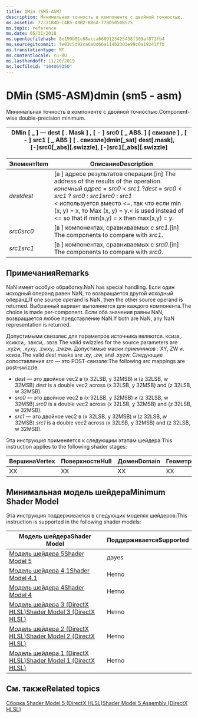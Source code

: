 ```yaml
---
title: DMin (SM5-ASM)
description: Минимальная точность в компоненте с двойной точностью.
ms.assetid: 77331B4D-C4B5-49B2-BB6A-77BD5050B575
ms.topic: reference
ms.date: 05/31/2018
ms.openlocfilehash: 8e199b01c68acca6609123425438f309af872fb4
ms.sourcegitcommit: fe03c5d92ca6a0d66a114b2303e99c0a19241ffb
ms.translationtype: MT
ms.contentlocale: ru-RU
ms.lasthandoff: 11/20/2019
ms.locfileid: "104069350"
---
```

# <a name="dmin-sm5---asm"></a><span data-ttu-id="bae74-103">DMin (SM5-ASM)</span><span class="sxs-lookup"><span data-stu-id="bae74-103">dmin (sm5 - asm)</span></span>

<span data-ttu-id="bae74-104">Минимальная точность в компоненте с двойной точностью.</span><span class="sxs-lookup"><span data-stu-id="bae74-104">Component-wise double-precision minimum.</span></span>



| <span data-ttu-id="bae74-105">DMin \[ \_ \] — dest \[ . Mask \] , \[ - \] src0 \[ \_ ABS. \] \[ свиззле \] , \[ - \] src1 \[ \_ ABS \] \[ . свиззле\]</span><span class="sxs-lookup"><span data-stu-id="bae74-105">dmin\[\_sat\] dest\[.mask\], \[-\]src0\[\_abs\]\[.swizzle\], \[-\]src1\[\_abs\]\[.swizzle\]</span></span> |
|---------------------------------------------------------------------------------------------|



 



| <span data-ttu-id="bae74-106">Элемент</span><span class="sxs-lookup"><span data-stu-id="bae74-106">Item</span></span>                                                            | <span data-ttu-id="bae74-107">Описание</span><span class="sxs-lookup"><span data-stu-id="bae74-107">Description</span></span>                                                                                                                                                                                                  |
|-----------------------------------------------------------------|--------------------------------------------------------------------------------------------------------------------------------------------------------------------------------------------------------------|
| <span data-ttu-id="bae74-108"><span id="dest"></span><span id="DEST"></span>*dest*</span><span class="sxs-lookup"><span data-stu-id="bae74-108"><span id="dest"></span><span id="DEST"></span>*dest*</span></span><br/> | <span data-ttu-id="bae74-109">\[в \] адресе результатов операции.</span><span class="sxs-lookup"><span data-stu-id="bae74-109">\[in\] The address of the results of the operation.</span></span><br/> <span data-ttu-id="bae74-110">*конечный адрес*  =  *src0*  <  *src1* ?</span><span class="sxs-lookup"><span data-stu-id="bae74-110">*dest* = *src0* < *src1* ?</span></span> <span data-ttu-id="bae74-111">*src0* : *src1*</span><span class="sxs-lookup"><span data-stu-id="bae74-111">*src0* : *src1*</span></span><br/> <span data-ttu-id="bae74-112">< используется вместо <=, так что если min (x, y) = x, то Max (x, y) = y.</span><span class="sxs-lookup"><span data-stu-id="bae74-112">< is used instead of <= so that if min(x,y) = x then max(x,y) = y.</span></span> <br/> |
| <span data-ttu-id="bae74-113"><span id="src0"></span><span id="SRC0"></span>*src0*</span><span class="sxs-lookup"><span data-stu-id="bae74-113"><span id="src0"></span><span id="SRC0"></span>*src0*</span></span><br/> | <span data-ttu-id="bae74-114">\[в \] компонентах, сравниваемых с *src1*.</span><span class="sxs-lookup"><span data-stu-id="bae74-114">\[in\] The components to compare with *src1*.</span></span><br/>                                                                                                                                                     |
| <span data-ttu-id="bae74-115"><span id="src1"></span><span id="SRC1"></span>*src1*</span><span class="sxs-lookup"><span data-stu-id="bae74-115"><span id="src1"></span><span id="SRC1"></span>*src1*</span></span><br/> | <span data-ttu-id="bae74-116">\[в \] компонентах, сравниваемых с *src0*.</span><span class="sxs-lookup"><span data-stu-id="bae74-116">\[in\] The components to compare with *src0*.</span></span><br/>                                                                                                                                                     |



 

## <a name="remarks"></a><span data-ttu-id="bae74-117">Примечания</span><span class="sxs-lookup"><span data-stu-id="bae74-117">Remarks</span></span>

<span data-ttu-id="bae74-118">NaN имеет особую обработку.</span><span class="sxs-lookup"><span data-stu-id="bae74-118">NaN has special handling.</span></span> <span data-ttu-id="bae74-119">Если один исходный операнд равен NaN, то возвращается другой исходный операнд.</span><span class="sxs-lookup"><span data-stu-id="bae74-119">If one source operand is NaN, then the other source operand is returned.</span></span> <span data-ttu-id="bae74-120">Выбранный вариант выполняется для каждого компонента.</span><span class="sxs-lookup"><span data-stu-id="bae74-120">The choice is made per-component.</span></span> <span data-ttu-id="bae74-121">Если оба значения равны NaN, возвращается любое представление NaN.</span><span class="sxs-lookup"><span data-stu-id="bae74-121">If both are NaN, any NaN representation is returned.</span></span>

<span data-ttu-id="bae74-122">Допустимыми свиззлес для параметров источника являются. ксизв,. ксикси,. звкси,. звзв.</span><span class="sxs-lookup"><span data-stu-id="bae74-122">The valid swizzles for the source parameters are .xyzw, .xyxy, .zwxy, .zwzw.</span></span> <span data-ttu-id="bae74-123">Допустимые маски *приемников* : XY, ZW и. ксизв.</span><span class="sxs-lookup"><span data-stu-id="bae74-123">The valid *dest* masks are .xy, .zw, and .xyzw.</span></span> <span data-ttu-id="bae74-124">Следующие сопоставления *src* — это POST-свиззле:</span><span class="sxs-lookup"><span data-stu-id="bae74-124">The following *src* mappings are post-swizzle:</span></span>

-   <span data-ttu-id="bae74-125">*dest* — это двойное vec2 в (x 32LSB, y 32MSB) и (z 32LSB, w 32MSB).</span><span class="sxs-lookup"><span data-stu-id="bae74-125">*dest* is a double vec2 across (x 32LSB, y 32MSB) and (z 32LSB, w 32MSB).</span></span>
-   <span data-ttu-id="bae74-126">*src0* — это двойное vec2 в (x 32LSB, y 32MSB) и (z 32LSB, w 32MSB).</span><span class="sxs-lookup"><span data-stu-id="bae74-126">*src0* is a double vec2 across (x 32LSB, y 32MSB) and (z 32LSB, w 32MSB).</span></span>
-   <span data-ttu-id="bae74-127">*src1* — это двойное vec2 в (x 32LSB, y 32MSB) и (z 32LSB, w 32MSB).</span><span class="sxs-lookup"><span data-stu-id="bae74-127">*src1* is a double vec2 across (x 32LSB, y 32MSB) and (z 32LSB, w 32MSB).</span></span>

<span data-ttu-id="bae74-128">Эта инструкция применяется к следующим этапам шейдера:</span><span class="sxs-lookup"><span data-stu-id="bae74-128">This instruction applies to the following shader stages:</span></span>



| <span data-ttu-id="bae74-129">Вершина</span><span class="sxs-lookup"><span data-stu-id="bae74-129">Vertex</span></span> | <span data-ttu-id="bae74-130">Поверхности</span><span class="sxs-lookup"><span data-stu-id="bae74-130">Hull</span></span> | <span data-ttu-id="bae74-131">Домен</span><span class="sxs-lookup"><span data-stu-id="bae74-131">Domain</span></span> | <span data-ttu-id="bae74-132">Геометрия</span><span class="sxs-lookup"><span data-stu-id="bae74-132">Geometry</span></span> | <span data-ttu-id="bae74-133">Пиксель</span><span class="sxs-lookup"><span data-stu-id="bae74-133">Pixel</span></span> | <span data-ttu-id="bae74-134">Вычисления</span><span class="sxs-lookup"><span data-stu-id="bae74-134">Compute</span></span> |
|--------|------|--------|----------|-------|---------|
| <span data-ttu-id="bae74-135">X</span><span class="sxs-lookup"><span data-stu-id="bae74-135">X</span></span>      | <span data-ttu-id="bae74-136">X</span><span class="sxs-lookup"><span data-stu-id="bae74-136">X</span></span>    | <span data-ttu-id="bae74-137">X</span><span class="sxs-lookup"><span data-stu-id="bae74-137">X</span></span>      | <span data-ttu-id="bae74-138">X</span><span class="sxs-lookup"><span data-stu-id="bae74-138">X</span></span>        | <span data-ttu-id="bae74-139">X</span><span class="sxs-lookup"><span data-stu-id="bae74-139">X</span></span>     | <span data-ttu-id="bae74-140">X</span><span class="sxs-lookup"><span data-stu-id="bae74-140">X</span></span>       |



 

## <a name="minimum-shader-model"></a><span data-ttu-id="bae74-141">Минимальная модель шейдера</span><span class="sxs-lookup"><span data-stu-id="bae74-141">Minimum Shader Model</span></span>

<span data-ttu-id="bae74-142">Эта инструкция поддерживается в следующих моделях шейдеров:</span><span class="sxs-lookup"><span data-stu-id="bae74-142">This instruction is supported in the following shader models:</span></span>



| <span data-ttu-id="bae74-143">Модель шейдера</span><span class="sxs-lookup"><span data-stu-id="bae74-143">Shader Model</span></span>                                              | <span data-ttu-id="bae74-144">Поддерживается</span><span class="sxs-lookup"><span data-stu-id="bae74-144">Supported</span></span> |
|-----------------------------------------------------------|-----------|
| [<span data-ttu-id="bae74-145">Модель шейдера 5</span><span class="sxs-lookup"><span data-stu-id="bae74-145">Shader Model 5</span></span>](d3d11-graphics-reference-sm5.md)        | <span data-ttu-id="bae74-146">да</span><span class="sxs-lookup"><span data-stu-id="bae74-146">yes</span></span>       |
| [<span data-ttu-id="bae74-147">Модель шейдера 4,1</span><span class="sxs-lookup"><span data-stu-id="bae74-147">Shader Model 4.1</span></span>](dx-graphics-hlsl-sm4.md)              | <span data-ttu-id="bae74-148">Нет</span><span class="sxs-lookup"><span data-stu-id="bae74-148">no</span></span>        |
| [<span data-ttu-id="bae74-149">Модель шейдера 4</span><span class="sxs-lookup"><span data-stu-id="bae74-149">Shader Model 4</span></span>](dx-graphics-hlsl-sm4.md)                | <span data-ttu-id="bae74-150">Нет</span><span class="sxs-lookup"><span data-stu-id="bae74-150">no</span></span>        |
| [<span data-ttu-id="bae74-151">Модель шейдера 3 (DirectX HLSL)</span><span class="sxs-lookup"><span data-stu-id="bae74-151">Shader Model 3 (DirectX HLSL)</span></span>](dx-graphics-hlsl-sm3.md) | <span data-ttu-id="bae74-152">Нет</span><span class="sxs-lookup"><span data-stu-id="bae74-152">no</span></span>        |
| [<span data-ttu-id="bae74-153">Модель шейдера 2 (DirectX HLSL)</span><span class="sxs-lookup"><span data-stu-id="bae74-153">Shader Model 2 (DirectX HLSL)</span></span>](dx-graphics-hlsl-sm2.md) | <span data-ttu-id="bae74-154">Нет</span><span class="sxs-lookup"><span data-stu-id="bae74-154">no</span></span>        |
| [<span data-ttu-id="bae74-155">Модель шейдера 1 (DirectX HLSL)</span><span class="sxs-lookup"><span data-stu-id="bae74-155">Shader Model 1 (DirectX HLSL)</span></span>](dx-graphics-hlsl-sm1.md) | <span data-ttu-id="bae74-156">Нет</span><span class="sxs-lookup"><span data-stu-id="bae74-156">no</span></span>        |



 

## <a name="related-topics"></a><span data-ttu-id="bae74-157">См. также</span><span class="sxs-lookup"><span data-stu-id="bae74-157">Related topics</span></span>

<dl> <dt>

[<span data-ttu-id="bae74-158">Сборка Shader Model 5 (DirectX HLSL)</span><span class="sxs-lookup"><span data-stu-id="bae74-158">Shader Model 5 Assembly (DirectX HLSL)</span></span>](shader-model-5-assembly--directx-hlsl-.md)
</dt> </dl>

 

 





